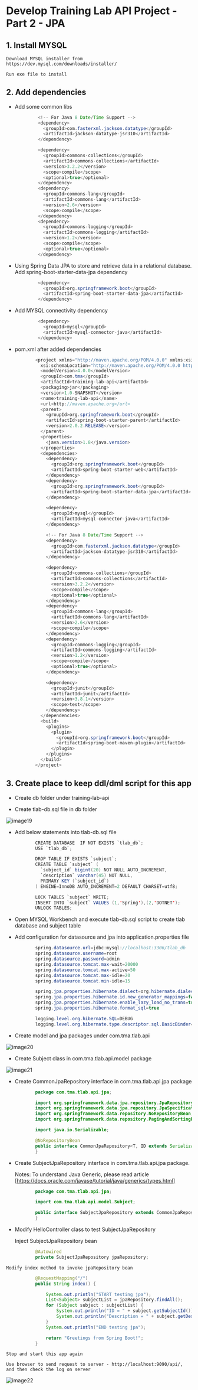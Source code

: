 # Develop Training Lab API Project - Part 2 - JPA

## 1.  Install MYSQL

    Download MYSQL installer from https://dev.mysql.com/downloads/installer/

    Run exe file to install

## 2.  Add dependencies

* Add some common libs

```java
            <!-- For Java 8 Date/Time Support -->
            <dependency>
              <groupId>com.fasterxml.jackson.datatype</groupId>
              <artifactId>jackson-datatype-jsr310</artifactId>
            </dependency>

            <dependency>
              <groupId>commons-collections</groupId>
              <artifactId>commons-collections</artifactId>
              <version>3.2.2</version>
              <scope>compile</scope>
              <optional>true</optional>
            </dependency>
            <dependency>
              <groupId>commons-lang</groupId>
              <artifactId>commons-lang</artifactId>
              <version>2.6</version>
              <scope>compile</scope>
            </dependency>
            <dependency>
              <groupId>commons-logging</groupId>
              <artifactId>commons-logging</artifactId>
              <version>1.2</version>
              <scope>compile</scope>
              <optional>true</optional>
            </dependency>
```

* Using Spring Data JPA to store and retrieve data in a relational database. Add spring-boot-starter-data-jpa dependency

```java
            <dependency>
              <groupId>org.springframework.boot</groupId>
              <artifactId>spring-boot-starter-data-jpa</artifactId>
            </dependency>
```

* Add MYSQL connectivity dependency
```java
            <dependency>
              <groupId>mysql</groupId>
              <artifactId>mysql-connector-java</artifactId>
            </dependency>
```

* pom.xml after added dependencies

```java
           <project xmlns="http://maven.apache.org/POM/4.0.0" xmlns:xsi="http://www.w3.org/2001/XMLSchema-instance"
             xsi:schemaLocation="http://maven.apache.org/POM/4.0.0 http://maven.apache.org/maven-v4_0_0.xsd">
             <modelVersion>4.0.0</modelVersion>
             <groupId>com.tma</groupId>
             <artifactId>training-lab-api</artifactId>
             <packaging>jar</packaging>
             <version>1.0-SNAPSHOT</version>
             <name>training-lab-api</name>
             <url>http://maven.apache.org</url>
             <parent>
               <groupId>org.springframework.boot</groupId>
               <artifactId>spring-boot-starter-parent</artifactId>
               <version>2.0.2.RELEASE</version>
             </parent>
             <properties>
               <java.version>1.8</java.version>
             </properties>
             <dependencies>
               <dependency>
                 <groupId>org.springframework.boot</groupId>
                 <artifactId>spring-boot-starter-web</artifactId>
               </dependency>
               <dependency>
                 <groupId>org.springframework.boot</groupId>
                 <artifactId>spring-boot-starter-data-jpa</artifactId>
               </dependency>

               <dependency>
                 <groupId>mysql</groupId>
                 <artifactId>mysql-connector-java</artifactId>
               </dependency>

               <!-- For Java 8 Date/Time Support -->
               <dependency>
                 <groupId>com.fasterxml.jackson.datatype</groupId>
                 <artifactId>jackson-datatype-jsr310</artifactId>
               </dependency>

               <dependency>
                 <groupId>commons-collections</groupId>
                 <artifactId>commons-collections</artifactId>
                 <version>3.2.2</version>
                 <scope>compile</scope>
                 <optional>true</optional>
               </dependency>
               <dependency>
                 <groupId>commons-lang</groupId>
                 <artifactId>commons-lang</artifactId>
                 <version>2.6</version>
                 <scope>compile</scope>
               </dependency>
               <dependency>
                 <groupId>commons-logging</groupId>
                 <artifactId>commons-logging</artifactId>
                 <version>1.2</version>
                 <scope>compile</scope>
                 <optional>true</optional>
               </dependency>

               <dependency>
                 <groupId>junit</groupId>
                 <artifactId>junit</artifactId>
                 <version>3.8.1</version>
                 <scope>test</scope>
               </dependency>
             </dependencies>
             <build>
               <plugins>
                 <plugin>
                   <groupId>org.springframework.boot</groupId>
                   <artifactId>spring-boot-maven-plugin</artifactId>
                 </plugin>
               </plugins>
             </build>
           </project>
```

## 3.  Create place to keep ddl/dml script for this app 

* Create db folder under training-lab-api

* Create tlab-db.sql file in db folder

![image19](https://github.com/khanh97mh/CT/blob/master/training-lab/images/image19.PNG)

* Add below statements into tlab-db.sql file

```java
           CREATE DATABASE  IF NOT EXISTS `tlab_db`;
           USE `tlab_db`;

           DROP TABLE IF EXISTS `subject`;
           CREATE TABLE `subject` (
             `subject_id` bigint(20) NOT NULL AUTO_INCREMENT,
             `description` varchar(45) NOT NULL,
             PRIMARY KEY (`subject_id`)
           ) ENGINE=InnoDB AUTO_INCREMENT=2 DEFAULT CHARSET=utf8;

           LOCK TABLES `subject` WRITE;
           INSERT INTO `subject` VALUES (1,'Spring'),(2,'DOTNET');
           UNLOCK TABLES;
```

* Open MYSQL Workbench and execute tlab-db.sql script to create tlab database and subject table

* Add configuration for datasource and jpa into application.properties file

```java
           spring.datasource.url=jdbc:mysql://localhost:3306/tlab_db
           spring.datasource.username=root
           spring.datasource.password=admin
           spring.datasource.tomcat.max-wait=20000
           spring.datasource.tomcat.max-active=50
           spring.datasource.tomcat.max-idle=20
           spring.datasource.tomcat.min-idle=15

           spring.jpa.properties.hibernate.dialect=org.hibernate.dialect.MySQLDialect
           spring.jpa.properties.hibernate.id.new_generator_mappings=false
           spring.jpa.properties.hibernate.enable_lazy_load_no_trans=true
           spring.jpa.properties.hibernate.format_sql=true

           logging.level.org.hibernate.SQL=DEBUG
           logging.level.org.hibernate.type.descriptor.sql.BasicBinder=TRACE
```

* Create model and jpa packages under com.tma.tlab.api

![image20](https://github.com/khanh97mh/CT/blob/master/training-lab/images/image20.PNG)

* Create Subject class in com.tma.tlab.api.model package

![image21](https://github.com/khanh97mh/CT/blob/master/training-lab/images/image21.PNG)

* Create CommonJpaRepository interface in com.tma.tlab.api.jpa package

```java
           package com.tma.tlab.api.jpa;

           import org.springframework.data.jpa.repository.JpaRepository;
           import org.springframework.data.jpa.repository.JpaSpecificationExecutor;
           import org.springframework.data.repository.NoRepositoryBean;
           import org.springframework.data.repository.PagingAndSortingRepository;

           import java.io.Serializable;

           @NoRepositoryBean
           public interface CommonJpaRepository<T, ID extends Serializable> extends PagingAndSortingRepository<T, ID>, JpaSpecificationExecutor<T>, JpaRepository<T, ID> {
           }

```

* Create SubjectJpaRepository interface in com.tma.tlab.api.jpa package.

    Notes: To understand Java Generic, please read article [https://docs.oracle.com/javase/tutorial/java/generics/types.html]

```java
           package com.tma.tlab.api.jpa;

           import com.tma.tlab.api.model.Subject;

           public interface SubjectJpaRepository extends CommonJpaRepository<Subject, Long> {
           }

```

* Modify HelloController class to test SubjectJpaRepository

    Inject SubjectJpaRepository bean

```java
           @Autowired
           private SubjectJpaRepository jpaRepository;
```

    Modify index method to invoke jpaRepository bean

```java
           @RequestMapping("/")
           public String index() {

               System.out.println("START testing jpa");
               List<Subject> subjectList = jpaRepository.findAll();
               for (Subject subject : subjectList) {
                   System.out.println("ID = " + subject.getSubjectId());
                   System.out.println("Description = " + subject.getDescription());
               }
               System.out.println("END testing jpa");

               return "Greetings from Spring Boot!";
           }
```

    Stop and start this app again

    Use browser to send request to server - http://localhost:9090/api/, and then check the log on server

![image22](https://github.com/khanh97mh/CT/blob/master/training-lab/images/image22.PNG)


